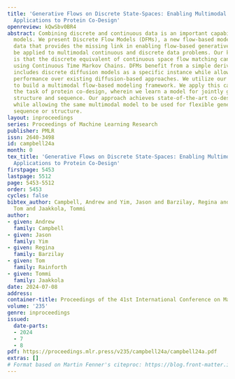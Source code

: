 ```yaml
---
title: 'Generative Flows on Discrete State-Spaces: Enabling Multimodal Flows with
  Applications to Protein Co-Design'
openreview: kQwSbv0BR4
abstract: Combining discrete and continuous data is an important capability for generative
  models. We present Discrete Flow Models (DFMs), a new flow-based model of discrete
  data that provides the missing link in enabling flow-based generative models to
  be applied to multimodal continuous and discrete data problems. Our key insight
  is that the discrete equivalent of continuous space flow matching can be realized
  using Continuous Time Markov Chains. DFMs benefit from a simple derivation that
  includes discrete diffusion models as a specific instance while allowing improved
  performance over existing diffusion-based approaches. We utilize our DFMs method
  to build a multimodal flow-based modeling framework. We apply this capability to
  the task of protein co-design, wherein we learn a model for jointly generating protein
  structure and sequence. Our approach achieves state-of-the-art co-design performance
  while allowing the same multimodal model to be used for flexible generation of the
  sequence or structure.
layout: inproceedings
series: Proceedings of Machine Learning Research
publisher: PMLR
issn: 2640-3498
id: campbell24a
month: 0
tex_title: 'Generative Flows on Discrete State-Spaces: Enabling Multimodal Flows with
  Applications to Protein Co-Design'
firstpage: 5453
lastpage: 5512
page: 5453-5512
order: 5453
cycles: false
bibtex_author: Campbell, Andrew and Yim, Jason and Barzilay, Regina and Rainforth,
  Tom and Jaakkola, Tommi
author:
- given: Andrew
  family: Campbell
- given: Jason
  family: Yim
- given: Regina
  family: Barzilay
- given: Tom
  family: Rainforth
- given: Tommi
  family: Jaakkola
date: 2024-07-08
address:
container-title: Proceedings of the 41st International Conference on Machine Learning
volume: '235'
genre: inproceedings
issued:
  date-parts:
  - 2024
  - 7
  - 8
pdf: https://proceedings.mlr.press/v235/campbell24a/campbell24a.pdf
extras: []
# Format based on Martin Fenner's citeproc: https://blog.front-matter.io/posts/citeproc-yaml-for-bibliographies/
---
```

